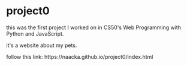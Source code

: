 # project0

<p>this was the first project I worked on in CS50's Web Programming with Python and JavaScript. </p>
<p>it's a website about my pets. <p>
follow this link: 
https://naacka.github.io/project0/index.html

